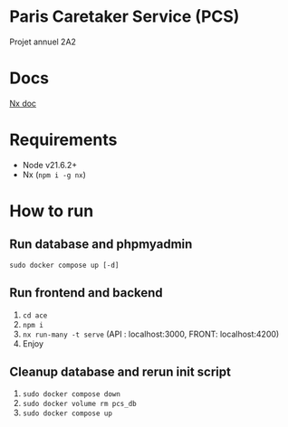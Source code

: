 # Paris Caretaker Service (PCS)

Projet annuel 2A2

# Docs
[Nx doc](ace/README.md)

# Requirements
- Node v21.6.2+
- Nx (`npm i -g nx`)

# How to run
## Run database and phpmyadmin
`sudo docker compose up [-d]`

## Run frontend and backend
1. `cd ace`
2. `npm i`
3. `nx run-many -t serve` (API : localhost:3000, FRONT: localhost:4200)
4. Enjoy

## Cleanup database and rerun init script
1. `sudo docker compose down`
2. `sudo docker volume rm pcs_db`
3. `sudo docker compose up`